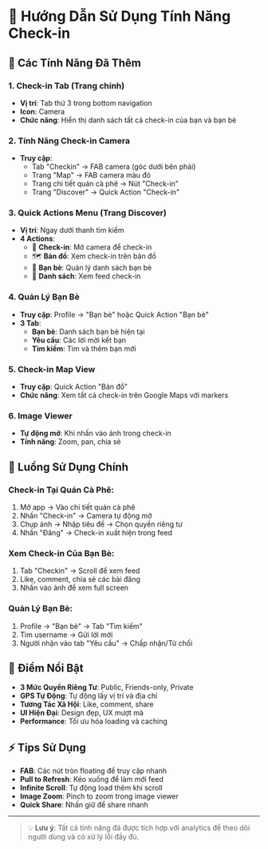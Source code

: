 # 📱 Hướng Dẫn Sử Dụng Tính Năng Check-in

## 🚀 Các Tính Năng Đã Thêm

### 1. **Check-in Tab** (Trang chính)
- **Vị trí**: Tab thứ 3 trong bottom navigation
- **Icon**: Camera
- **Chức năng**: Hiển thị danh sách tất cả check-in của bạn và bạn bè

### 2. **Tính Năng Check-in Camera**
- **Truy cập**: 
  - Tab "Checkin" → FAB camera (góc dưới bên phải)
  - Trang "Map" → FAB camera màu đỏ
  - Trang chi tiết quán cà phê → Nút "Check-in"
  - Trang "Discover" → Quick Action "Check-in"

### 3. **Quick Actions Menu** (Trang Discover)
- **Vị trí**: Ngay dưới thanh tìm kiếm
- **4 Actions**:
  - 📸 **Check-in**: Mở camera để check-in
  - 🗺️ **Bản đồ**: Xem check-in trên bản đồ
  - 👥 **Bạn bè**: Quản lý danh sách bạn bè
  - 📝 **Danh sách**: Xem feed check-in

### 4. **Quản Lý Bạn Bè**
- **Truy cập**: Profile → "Bạn bè" hoặc Quick Action "Bạn bè"
- **3 Tab**:
  - **Bạn bè**: Danh sách bạn bè hiện tại
  - **Yêu cầu**: Các lời mời kết bạn
  - **Tìm kiếm**: Tìm và thêm bạn mới

### 5. **Check-in Map View**
- **Truy cập**: Quick Action "Bản đồ"
- **Chức năng**: Xem tất cả check-in trên Google Maps với markers

### 6. **Image Viewer**
- **Tự động mở**: Khi nhấn vào ảnh trong check-in
- **Tính năng**: Zoom, pan, chia sẻ

## 🔄 Luồng Sử Dụng Chính

### Check-in Tại Quán Cà Phê:
1. Mở app → Vào chi tiết quán cà phê
2. Nhấn "Check-in" → Camera tự động mở
3. Chụp ảnh → Nhập tiêu đề → Chọn quyền riêng tư
4. Nhấn "Đăng" → Check-in xuất hiện trong feed

### Xem Check-in Của Bạn Bè:
1. Tab "Checkin" → Scroll để xem feed
2. Like, comment, chia sẻ các bài đăng
3. Nhấn vào ảnh để xem full screen

### Quản Lý Bạn Bè:
1. Profile → "Bạn bè" → Tab "Tìm kiếm"
2. Tìm username → Gửi lời mời
3. Người nhận vào tab "Yêu cầu" → Chấp nhận/Từ chối

## 🎯 Điểm Nổi Bật

- **3 Mức Quyền Riêng Tư**: Public, Friends-only, Private
- **GPS Tự Động**: Tự động lấy vị trí và địa chỉ
- **Tương Tác Xã Hội**: Like, comment, share
- **UI Hiện Đại**: Design đẹp, UX mượt mà
- **Performance**: Tối ưu hóa loading và caching

## ⚡ Tips Sử Dụng

- **FAB**: Các nút tròn floating để truy cập nhanh
- **Pull to Refresh**: Kéo xuống để làm mới feed
- **Infinite Scroll**: Tự động load thêm khi scroll
- **Image Zoom**: Pinch to zoom trong image viewer
- **Quick Share**: Nhấn giữ để share nhanh

---

> 💡 **Lưu ý**: Tất cả tính năng đã được tích hợp với analytics để theo dõi người dùng và có xử lý lỗi đầy đủ. 